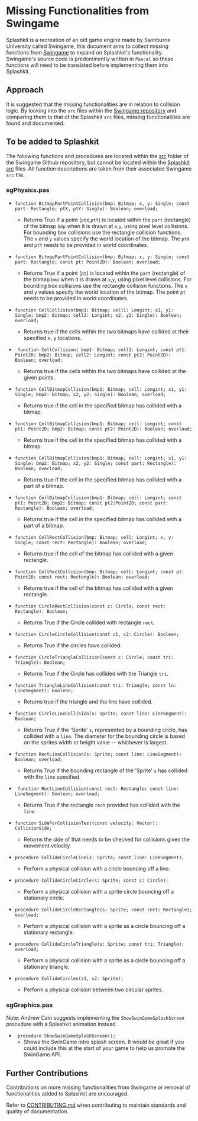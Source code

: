 # Missing Functionalities from Swingame

Splashkit is a recreation of an old game engine made by Swinburne University called Swingame, this 
document aims to collect missing functions from [Swingame](https://github.com/macite/swingame) to 
expand on Splashkit's functionality. Swingame's source code is predominently written in `Pascal` 
so these functions will need to be translated before implementing them into Splashkit. 


## Approach

It is suggested that the missing functionalities are in relation to collision logic. By looking 
into the `src` files within the 
[Swingame repository](https://github.com/macite/swingame/tree/develop/CoreSDK/src) and comparing 
them to that of the Splashkit `src` files, missing functionalities are found and documented.

## To be added to Splashkit
The following functions and procedures are located within the 
[src](https://github.com/macite/swingame/tree/develop/CoreSDK/src) folder of the Swingame Github 
repository, but cannot be located within the 
[Splashkit src](https://github.com/splashkit/splashkit-core/tree/develop/coresdk/src/coresdk) 
files. All function descriptions are taken from their associated Swingame `src` file.

### sgPhysics.pas

- `function BitmapPartPointCollision(bmp: Bitmap; x, y: Single; const part: Rectangle; ptX, ptY: Single): Boolean; overload;`
    -   Returns True if a point (`ptX`,`ptY`) is located within the `part` (rectangle) of the 
        bitmap `bmp` when it is drawn at `x`,`y`, using pixel level collisions. For bounding box 
        collisions use the rectangle collision functions. The `x` and `y` values specify the world 
        location of the bitmap. The `ptX` and `ptY` needs to be provided in world coordinates.

- `function BitmapPartPointCollision(bmp: Bitmap; x, y: Single; const part: Rectangle; const pt: Point2D): Boolean; overload;`
    -   Returns True if a point (`pt`) is located within the `part` (rectangle) of the bitmap `bmp` 
        when it is drawn at `x`,`y`, using pixel level collisions. For bounding box collisions use 
        the rectangle collision functions. The `x` and `y` values specify the world location of the 
        bitmap. The point `pt` needs to be provided in world coordinates.

- `function CellCollision(bmp1: Bitmap; cell1: Longint; x1, y1: Single; bmp2: Bitmap; cell2: Longint; x2, y2: Single): Boolean; overload;`
    -   Returns true if the cells within the two bitmaps have collided at their specified x, 
        y locations.

- ` function CellCollision( bmp1: Bitmap; cell1: Longint; const pt1: Point2D; bmp2: Bitmap; cell2: Longint; const pt2: Point2D): Boolean; overload;`
    -   Returns true if the cells within the two bitmaps have collided at the given points.

- `function CellBitmapCollision(bmp1: Bitmap; cell: Longint; x1, y1: Single; bmp2: Bitmap; x2, y2: Single): Boolean; overload;`
    -   Returns true if the cell in the specified bitmap has collided with a bitmap.

- `function CellBitmapCollision(bmp1: Bitmap; cell: Longint; const pt1: Point2D; bmp2: Bitmap; const pt2: Point2D): Boolean; overload;`
    -   Returns true if the cell in the specified bitmap has collided with a bitmap.

- `function CellBitmapCollision(bmp1: Bitmap; cell: Longint; x1, y1: Single; bmp2: Bitmap; x2, y2: Single; const part: Rectangle): Boolean; overload;`
    -   Returns true if the cell in the specified bitmap has collided with a part of a bitmap.


- `function CellBitmapCollision(bmp1: Bitmap; cell: Longint; const pt1: Point2D; bmp2: Bitmap; const pt2:Point2D; const part: Rectangle): Boolean; overload;`
    -   Returns true if the cell in the specified bitmap has collided with a part of a bitmap.

- `function CellRectCollision(bmp: Bitmap; cell: Longint; x, y: Single; const rect: Rectangle): Boolean; overload;`
    -   Returns true if the cell of the bitmap has collided with a given rectangle.


- `function CellRectCollision(bmp: Bitmap; cell: Longint; const pt: Point2D; const rect: Rectangle): Boolean; overload;`
    -   Returns true if the cell of the bitmap has collided with a given rectangle.

- `function CircleRectCollision(const c: Circle; const rect: Rectangle): Boolean;`
    -   Returns True if the Circle collided with rectangle `rect`.

- `function CircleCircleCollision(const c1, c2: Circle): Boolean;`
    -   Returns True if the circles have collided. 

- `function CircleTriangleCollision(const c: Circle; const tri: Triangle): Boolean;`
    -   Returns True if the Circle has collided with the Triangle `tri`.

- `function TriangleLineCollision(const tri: Triangle; const ln: LineSegment): Boolean;`
    -   Returns true if the triangle and the line have collided.

- `function CircleLineCollision(s: Sprite; const line: LineSegment): Boolean;`
    -   Returns True if the 'Sprite' `s`, represented by a bounding circle, has collided with 
        a `line`. The diameter for the bounding circle is based on the sprites width or height 
        value -- whichever is largest.

-  `function RectLineCollision(s: Sprite; const line: LineSegment): Boolean; overload;`
    -   Returns True if the bounding rectangle of the 'Sprite' `s` has collided with the 
        `line` specified.

- ` function RectLineCollision(const rect: Rectangle; const line: LineSegment): Boolean; overload;`
    -   Returns True if the rectangle `rect` provided has collided with the `line`.


- `function SideForCollisionTest(const velocity: Vector): CollisionSide;`
    -   Returns the side of that needs to be checked for collisions given the movement 
        velocity.

- `procedure CollideCircleLine(s: Sprite; const line: LineSegment);`
    -   Perform a physical collision with a circle bouncing off a line.

- `procedure CollideCircleCircle(s: Sprite; const c: Circle);`
    -   Perform a physical collision with a sprite circle bouncing off a stationary circle.

- `procedure CollideCircleRectangle(s: Sprite; const rect: Rectangle); overload;`
    -   Perform a physical collision with a sprite as a circle bouncing off a stationary 
        rectangle.

- `procedure CollideCircleTriangle(s: Sprite; const tri: Triangle); overload;`
    -   Perform a physical collision with a sprite as a circle bouncing off a stationary 
        triangle.

- `procedure CollideCircles(s1, s2: Sprite);`
    -   Perform a physical collision between two circular sprites.


### sgGraphics.pas

Note: Andrew Cain suggests implementing the `ShowSwinGameSplashScreen` procedure with a 
Splashkit animation instead. 

- ` procedure ShowSwinGameSplashScreen();`
    -   Shows the SwinGame intro splash screen. It would be great if you could include 
        this at the start of your game to help us promote the SwinGame API.

## Further Contributions

Contributions on more missing functionalities from Swingame or removal of functionalities 
added to Splashkit are encouraged.

Refer to 
[CONTRIBUTING.md](https://github.com/thoth-tech/documentation/blob/main/CONTRIBUTING.md) 
when contributing to maintain standards and quality of documentation.


